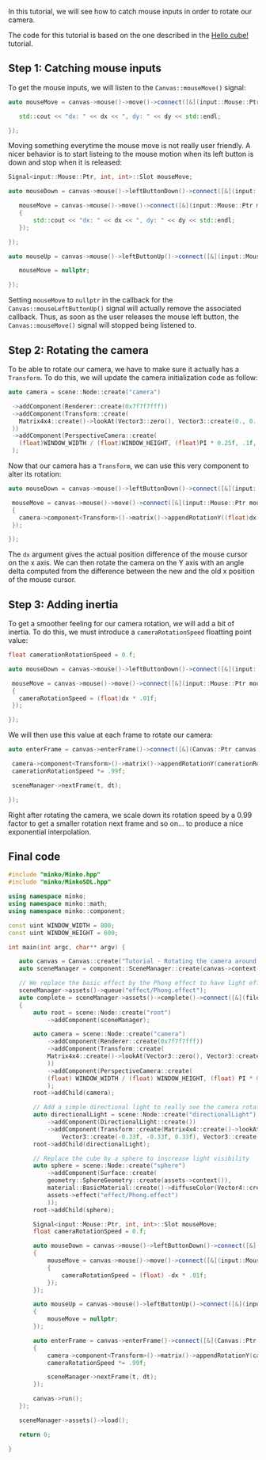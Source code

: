 In this tutorial, we will see how to catch mouse inputs in order to rotate our camera.

The code for this tutorial is based on the one described in the [Hello cube!](../tutorial/01-Hello_cube!.md) tutorial.

Step 1: Catching mouse inputs
-----------------------------

To get the mouse inputs, we will listen to the `Canvas::mouseMove()` signal:

```cpp
auto mouseMove = canvas->mouse()->move()->connect([&](input::Mouse::Ptr mouse, int dx, int dy) {

   std::cout << "dx: " << dx << ", dy: " << dy << std::endl;

}); 
```


Moving something everytime the mouse move is not really user friendly. A nicer behavior is to start listeing to the mouse motion when its left button is down and stop when it is released:

```cpp
Signal<input::Mouse::Ptr, int, int>::Slot mouseMove;

auto mouseDown = canvas->mouse()->leftButtonDown()->connect([&](input::Mouse::Ptr mouse) {

   mouseMove = canvas->mouse()->move()->connect([&](input::Mouse::Ptr mouse, int dx, int dy)
   {
       std::cout << "dx: " << dx << ", dy: " << dy << std::endl;
   });

});

auto mouseUp = canvas->mouse()->leftButtonUp()->connect([&](input::Mouse::Ptr mouse) {

   mouseMove = nullptr;

}); 
```


Setting `mouseMove` to `nullptr` in the callback for the `Canvas::mouseLeftButtonUp()` signal will actually remove the associated callback. Thus, as soon as the user releases the mouse left button, the `Canvas::mouseMove()` signal will stopped being listened to.

Step 2: Rotating the camera
---------------------------

To be able to rotate our camera, we have to make sure it actually has a `Transform`. To do this, we will update the camera initialization code as follow:

```cpp
auto camera = scene::Node::create("camera")

 ->addComponent(Renderer::create(0x7f7f7fff))
 ->addComponent(Transform::create(
   Matrix4x4::create()->lookAt(Vector3::zero(), Vector3::create(0., 0., -5.f))
 ))
 ->addComponent(PerspectiveCamera::create(
   (float)WINDOW_WIDTH / (float)WINDOW_HEIGHT, (float)PI * 0.25f, .1f, 1000.f)
 );

```


Now that our camera has a `Transform`, we can use this very component to alter its rotation:

```cpp
auto mouseDown = canvas->mouse()->leftButtonDown()->connect([&](input::Mouse::Ptr mouse) {

 mouseMove = canvas->mouse()->move()->connect([&](input::Mouse::Ptr mouse, int dx, int dy)
 {
   camera->component<Transform>()->matrix()->appendRotationY((float)dx * .1f);
 });

}); 
```


The `dx` argument gives the actual position difference of the mouse cursor on the x axis. We can then rotate the camera on the Y axis with an angle delta computed from the difference between the new and the old x position of the mouse cursor.

Step 3: Adding inertia
----------------------

To get a smoother feeling for our camera rotation, we will add a bit of inertia. To do this, we must introduce a `cameraRotationSpeed` floatting point value:

```cpp
float camerationRotationSpeed = 0.f;

auto mouseDown = canvas->mouse()->leftButtonDown()->connect([&](input::Mouse::Ptr mouse) {

 mouseMove = canvas->mouse()->move()->connect([&](input::Mouse::Ptr mouse, int dx, int dy)
 {
   cameraRotationSpeed = (float)dx * .01f;
 });

}); 
```


We will then use this value at each frame to rotate our camera:

```cpp
auto enterFrame = canvas->enterFrame()->connect([&](Canvas::Ptr canvas, float t, float dt) {

 camera->component<Transform>()->matrix()->appendRotationY(camerationRotationSpeed);
 camerationRotationSpeed *= .99f;

 sceneManager->nextFrame(t, dt);

}); 
```


Right after rotating the camera, we scale down its rotation speed by a 0.99 factor to get a smaller rotation next frame and so on... to produce a nice exponential interpolation.

Final code
----------

```cpp
#include "minko/Minko.hpp" 
#include "minko/MinkoSDL.hpp"
using namespace minko; 
using namespace minko::math; 
using namespace minko::component;
const uint WINDOW_WIDTH = 800; 
const uint WINDOW_HEIGHT = 600;

int main(int argc, char** argv) {

   auto canvas = Canvas::create("Tutorial - Rotating the camera around an object with the mouse", WINDOW_WIDTH, WINDOW_HEIGHT);
   auto sceneManager = component::SceneManager::create(canvas->context());

   // We replace the basic effect by the Phong effect to have light effects
   sceneManager->assets()->queue("effect/Phong.effect");
   auto complete = sceneManager->assets()->complete()->connect([&](file::AssetLibrary::Ptr assets)
   {
       auto root = scene::Node::create("root")
           ->addComponent(sceneManager);

       auto camera = scene::Node::create("camera")
           ->addComponent(Renderer::create(0x7f7f7fff))
           ->addComponent(Transform::create(
           Matrix4x4::create()->lookAt(Vector3::zero(), Vector3::create(0., 0., -5.f))
           ))
           ->addComponent(PerspectiveCamera::create(
           (float) WINDOW_WIDTH / (float) WINDOW_HEIGHT, (float) PI * 0.25f, .1f, 1000.f)
           );
       root->addChild(camera);

       // Add a simple directional light to really see the camera rotation
       auto directionalLight = scene::Node::create("directionalLight")
           ->addComponent(DirectionalLight::create())
           ->addComponent(Transform::create(Matrix4x4::create()->lookAt(
               Vector3::create(-0.33f, -0.33f, 0.33f), Vector3::create())));
       root->addChild(directionalLight);

       // Replace the cube by a sphere to inscrease light visibility
       auto sphere = scene::Node::create("sphere")
           ->addComponent(Surface::create(
           geometry::SphereGeometry::create(assets->context()),
           material::BasicMaterial::create()->diffuseColor(Vector4::create(0.f, 0.f, 1.f, 1.f)),
           assets->effect("effect/Phong.effect")
           ));
       root->addChild(sphere);

       Signal<input::Mouse::Ptr, int, int>::Slot mouseMove;
       float cameraRotationSpeed = 0.f;

       auto mouseDown = canvas->mouse()->leftButtonDown()->connect([&](input::Mouse::Ptr mouse)
       {
           mouseMove = canvas->mouse()->move()->connect([&](input::Mouse::Ptr mouse, int dx, int dy)
           {
               cameraRotationSpeed = (float) -dx * .01f;
           });
       });

       auto mouseUp = canvas->mouse()->leftButtonUp()->connect([&](input::Mouse::Ptr mouse)
       {
           mouseMove = nullptr;
       });

       auto enterFrame = canvas->enterFrame()->connect([&](Canvas::Ptr canvas, float t, float dt)
       {
           camera->component<Transform>()->matrix()->appendRotationY(cameraRotationSpeed);
           cameraRotationSpeed *= .99f;

           sceneManager->nextFrame(t, dt);
       });

       canvas->run();
   });

   sceneManager->assets()->load();

   return 0;

} 
```


